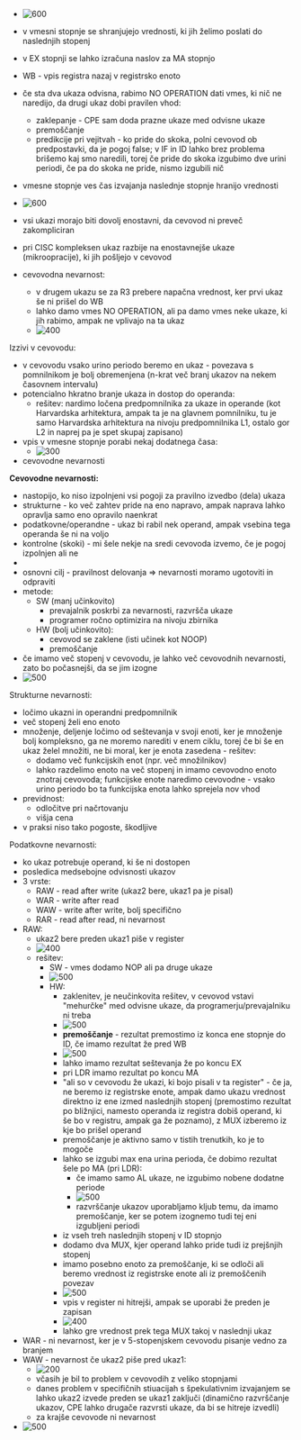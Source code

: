 - ![600](../../Images2/Pasted%20image%2020241203115445.png)
- v vmesni stopnje se shranjujejo vrednosti, ki jih želimo poslati do naslednjih stopenj
- v EX stopnji se lahko izračuna naslov za MA stopnjo
- WB - vpis registra nazaj v registrsko enoto
- če sta dva ukaza odvisna, rabimo NO OPERATION dati vmes, ki nič ne naredijo, da drugi ukaz dobi pravilen vhod:
	- zaklepanje - CPE sam doda prazne ukaze med odvisne ukaze
	- premoščanje
	- predikcije pri vejitvah - ko pride do skoka, polni cevovod ob predpostavki, da je pogoj false; v IF in ID lahko brez problema brišemo kaj smo naredili, torej če pride do skoka izgubimo dve urini periodi, če pa do skoka ne pride, nismo izgubili nič
- vmesne stopnje ves čas izvajanja naslednje stopnje hranijo vrednosti
- ![600](../../Images2/Pasted%20image%2020241203115104.png)
- vsi ukazi morajo biti dovolj enostavni, da cevovod ni preveč zakompliciran
- pri CISC kompleksen ukaz razbije na enostavnejše ukaze (mikroopracije), ki jih pošljejo v cevovod

- cevovodna nevarnost:
	- v drugem ukazu se za R3 prebere napačna vrednost, ker prvi ukaz še ni prišel do WB
	- lahko damo vmes NO OPERATION, ali pa damo vmes neke ukaze, ki jih rabimo, ampak ne vplivajo na ta ukaz
	- ![400](../../Images2/Pasted%20image%2020241203115922.png)

Izzivi v cevovodu:
- v cevovodu vsako urino periodo beremo en ukaz - povezava s pomnilnikom je bolj obremenjena (n-krat več branj ukazov na nekem časovnem intervalu)
- potencialno hkratno branje ukaza in dostop do operanda:
	- rešitev: nardimo ločena predpomnilnika za ukaze in operande (kot Harvardska arhitektura, ampak ta je na glavnem pomnilniku, tu je samo Harvardska arhitektura na nivoju predpomnilnika L1, ostalo gor L2 in naprej pa je spet skupaj zapisano)
- vpis v vmesne stopnje porabi nekaj dodatnega časa:
	- ![300](../../Images2/Pasted%20image%2020241203122010.png)
- cevovodne nevarnosti

**Cevovodne nevarnosti:**
- nastopijo, ko niso izpolnjeni vsi pogoji za pravilno izvedbo (dela) ukaza
- strukturne - ko več zahtev pride na eno napravo, ampak naprava lahko opravlja samo eno opravilo naenkrat
- podatkovne/operandne - ukaz bi rabil nek operand, ampak vsebina tega operanda še ni na voljo
- kontrolne (skoki) - mi šele nekje na sredi cevovoda izvemo, če je pogoj izpolnjen ali ne
- 
- osnovni cilj - pravilnost delovanja => nevarnosti moramo ugotoviti in odpraviti
- metode:
	- SW (manj učinkovito)
		- prevajalnik poskrbi za nevarnosti, razvršča ukaze
		- programer ročno optimizira na nivoju zbirnika
	- HW (bolj učinkovito):
		- cevovod se zaklene (isti učinek kot NOOP)
		- premoščanje
- če imamo več stopenj v cevovodu, je lahko več cevovodnih nevarnosti, zato bo počasnejši, da se jim izogne
- ![500](../../Images2/Pasted%20image%2020241203122810.png)

Strukturne nevarnosti:
- ločimo ukazni in operandni predpomnilnik
- več stopenj želi eno enoto
- množenje, deljenje ločimo od seštevanja v svoji enoti, ker je množenje bolj kompleksno, ga ne moremo narediti v enem ciklu, torej če bi še en ukaz želel množiti, ne bi moral, ker je enota zasedena - rešitev:
	- dodamo več funkcijskih enot (npr. več množilnikov)
	- lahko razdelimo enoto na več stopenj in imamo cevovodno enoto znotraj cevovoda; funkcijske enote naredimo cevovodne - vsako urino periodo bo ta funkcijska enota lahko sprejela nov vhod
- previdnost:
	- odločitve pri načrtovanju
	- višja cena
- v praksi niso tako pogoste, škodljive

Podatkovne nevarnosti:
- ko ukaz potrebuje operand, ki še ni dostopen
- posledica medsebojne odvisnosti ukazov
- 3 vrste:
	- RAW - read after write (ukaz2 bere, ukaz1 pa je pisal)
	- WAR - write after read
	- WAW - write after write, bolj specifično
	- RAR - read after read, ni nevarnost
- RAW:
	- ukaz2 bere preden ukaz1 piše v register
	- ![400](../../Images2/Pasted%20image%2020241210104230.png)
	- rešitev:
		- SW - vmes dodamo NOP ali pa druge ukaze
		- ![500](../../Images2/Pasted%20image%2020241203124251.png)
		- HW:
			- zaklenitev, je neučinkovita rešitev, v cevovod vstavi "mehurčke" med odvisne ukaze, da programerju/prevajalniku ni treba
			- ![500](../../Images2/Pasted%20image%2020241203124500.png)
			- **premoščanje** - rezultat premostimo iz konca ene stopnje do ID, če imamo rezultat že pred WB
			- ![500](../../Images2/Pasted%20image%2020241210104533.png)
			- lahko imamo rezultat seštevanja že po koncu EX
			- pri LDR imamo rezultat po koncu MA
			- "ali so v cevovodu že ukazi, ki bojo pisali v ta register" - če ja, ne beremo iz registrske enote, ampak damo ukazu vrednost direktno iz ene izmed naslednjih stopenj (premostimo rezultat po bližnjici, namesto operanda iz registra dobiš operand, ki še bo v registru, ampak ga že poznamo), z MUX izberemo iz kje bo prišel operand
			- premoščanje je aktivno samo v tistih trenutkih, ko je to mogoče
			- lahko se izgubi max ena urina perioda, če dobimo rezultat šele po MA (pri LDR):
				- če imamo samo AL ukaze, ne izgubimo nobene dodatne periode
				- ![500](../../Images2/Pasted%20image%2020241210105352.png)
				- razvrščanje ukazov uporabljamo kljub temu, da imamo premoščanje, ker se potem izognemo tudi tej eni izgubljeni periodi
			- iz vseh treh naslednjih stopenj v ID stopnjo
			- dodamo dva MUX, kjer operand lahko pride tudi iz prejšnjih stopenj
			- imamo posebno enoto za premoščanje, ki se odloči ali beremo vrednost iz registrske enote ali iz premoščenih povezav
			- ![500](../../Images2/Pasted%20image%2020241203124956.png)
			- vpis v register ni hitrejši, ampak se uporabi že preden je zapisan
			- ![400](../../Images2/Pasted%20image%2020241203125108.png)
			- lahko gre vrednost prek tega MUX takoj v naslednji ukaz
- WAR - ni nevarnost, ker je v 5-stopenjskem cevovodu pisanje vedno za branjem
- WAW - nevarnost če ukaz2 piše pred ukaz1:
	- ![200](../../Images2/Pasted%20image%2020241203125314.png)
	- včasih je bil to problem v cevovodih z veliko stopnjami
	- danes problem v specifičnih stiuacijah s špekulativnim izvajanjem se lahko ukaz2 izvede preden se ukaz1 zaključi (dinamično razvrščanje ukazov, CPE lahko drugače razvrsti ukaze, da bi se hitreje izvedli)
	- za krajše cevovode ni nevarnost
- ![500](../../Images2/Pasted%20image%2020241203125616.png)